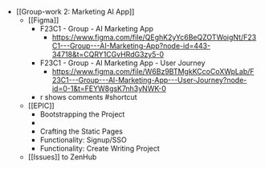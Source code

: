 - [[Group-work 2: Marketing AI App]]
	- [[Figma]]
		- F23C1 - Group - AI Marketing App
			- https://www.figma.com/file/QEghK2yYc6BeQZOTWoigNt/F23C1---Group---AI-Marketing-App?node-id=443-34718&t=CQRY1CGvHRdG3zy5-0
		- F23C1 - Group - Al Marketing App - User Journey
			- https://www.figma.com/file/W6Bz9BTMgkKCcoCoXWpLab/F23C1---Group---Al-Marketing-App---User-Journey?node-id=0-1&t=FEYW8gsK7nh3yNWK-0
		- r shows comments #shortcut
	- [[EPIC]]
		- Bootstrapping the Project
		-
		- Crafting the Static Pages
		- Functionality:  Signup/SSO
		- Functionality: Create Writing Project
	- [[Issues]] to ZenHub